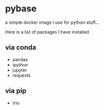 # pybase
a simple docker image I use for python stuff...

Here is a list of packages I have installed

## via conda

* pandas
* ipython
* jupyter
* requests

## via pip
* trio
